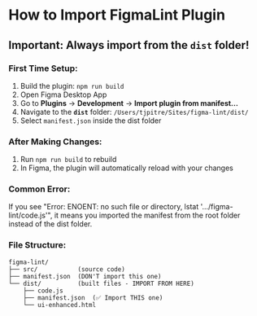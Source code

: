 # How to Import FigmaLint Plugin

## Important: Always import from the `dist` folder!

### First Time Setup:
1. Build the plugin: `npm run build`
2. Open Figma Desktop App
3. Go to **Plugins** → **Development** → **Import plugin from manifest...**
4. Navigate to the **`dist`** folder: `/Users/tjpitre/Sites/figma-lint/dist/`
5. Select `manifest.json` inside the dist folder

### After Making Changes:
1. Run `npm run build` to rebuild
2. In Figma, the plugin will automatically reload with your changes

### Common Error:
If you see "Error: ENOENT: no such file or directory, lstat '.../figma-lint/code.js'", it means you imported the manifest from the root folder instead of the dist folder.

### File Structure:
```
figma-lint/
├── src/           (source code)
├── manifest.json  (DON'T import this one)
└── dist/          (built files - IMPORT FROM HERE)
    ├── code.js
    ├── manifest.json  (✅ Import THIS one)
    └── ui-enhanced.html
```